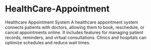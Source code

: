 # HealthCare-Appointment
Healthcare Appointment System  A healthcare appointment system connects patients with doctors, allowing them to book,  reschedule, or cancel appointments online. It includes features for managing patient records,  reminders, and virtual consultations. Clinics and hospitals can optimize schedules and reduce  wait times.
